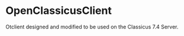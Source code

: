 OpenClassicusClient
===================

Otclient designed and modified to be used on the Classicus 7.4 Server.
